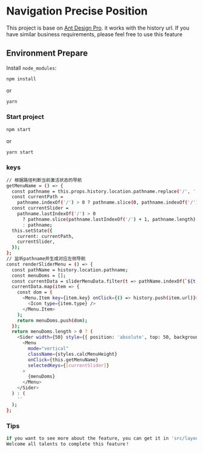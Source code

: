 # Navigation Precise Position

This project is base on [Ant Design Pro](https://pro.ant.design). it works with the history url. If you have similar business requirements, please feel free to use this feature

## Environment Prepare

Install `node_modules`:

```bash
npm install
```

or

```bash
yarn
```

### Start project

```bash
npm start
```

or

```bash
yarn start
```

### keys

```bash
// 根据路径判断当前激活状态的导航
getMenuName = () => {
  const pathname = this.props.history.location.pathname.replace('/', '');
  const currentPath =
    pathname.indexOf('/') > 0 ? pathname.slice(0, pathname.indexOf('/')) : pathname;
  const currentSlider =
    pathname.lastIndexOf('/') > 0
      ? pathname.slice(pathname.lastIndexOf('/') + 1, pathname.length)
      : pathname;
  this.setState({
    current: currentPath,
    currentSlider,
  });
};
// 监听pathname并生成对应左侧导航
const renderSliderMenu = () => {
  const pathName = history.location.pathname;
  const menuDoms = [];
  const currentData = sliderMenuData.filter(t => pathName.indexOf(`${t.sourcePath}`) > 0);
  currentData.map(item => {
    const dom = (
      <Menu.Item key={item.key} onClick={() => history.push(item.url)}>
        <Icon type={item.type} />
      </Menu.Item>
    );
    return menuDoms.push(dom);
  });
  return menuDoms.length > 0 ? (
    <Sider width={50} style={{ position: 'absolute', top: 50, background: '#fff' }}>
      <Menu
        mode="vertical"
        className={styles.calcMenuHeight}
        onClick={this.getMenuName}
        selectedKeys={[currentSlider]}
      >
        {menuDoms}
      </Menu>
    </Sider>
  ) : (
    ''
  );
};
```

### Tips

```bash
if you want to see more about the feature, you can get it in 'src/layout/BlankLayout'.
Welcome all talents to complete this feature！
```


